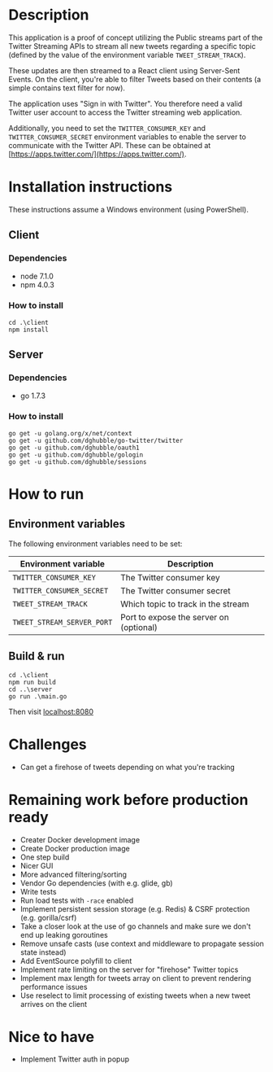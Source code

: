 # Description

This application is a proof of concept utilizing the Public streams part of the Twitter Streaming APIs to stream all new tweets regarding a specific topic (defined by the value of the environment variable `TWEET_STREAM_TRACK`).

These updates are then streamed to a React client using Server-Sent Events. On the client, you're able to filter Tweets based on their contents (a simple contains text filter for now).

The application uses "Sign in with Twitter". You therefore need a valid Twitter user account to access the Twitter streaming web application.

Additionally, you need to set the `TWITTER_CONSUMER_KEY` and `TWITTER_CONSUMER_SECRET` environment variables to enable the server to communicate with the Twitter API. These can be obtained at [https://apps.twitter.com/](https://apps.twitter.com/).

# Installation instructions

These instructions assume a Windows environment (using PowerShell).

## Client

### Dependencies

- node 7.1.0
- npm 4.0.3

### How to install

```
cd .\client
npm install
```

## Server

### Dependencies

- go 1.7.3

### How to install

```
go get -u golang.org/x/net/context
go get -u github.com/dghubble/go-twitter/twitter
go get -u github.com/dghubble/oauth1
go get -u github.com/dghubble/gologin
go get -u github.com/dghubble/sessions
```

# How to run

## Environment variables

The following environment variables need to be set:

<table>
  <thead>
    <tr>
      <th>Environment variable</th>
      <th>Description</th>
    </tr>
  </thead>
  <tbody>
    <tr>
      <td><code>TWITTER_CONSUMER_KEY</code></td>
      <td>The Twitter consumer key</td>
    </tr>
    <tr>
      <td><code>TWITTER_CONSUMER_SECRET</code></td>
      <td>The Twitter consumer secret</td>
    </tr>
    <tr>
      <td><code>TWEET_STREAM_TRACK</code></td>
      <td>Which topic to track in the stream</td>
    </tr>
    <tr>
      <td><code>TWEET_STREAM_SERVER_PORT</code></td>
      <td>Port to expose the server on (optional)</td>
    </tr>
  </tbody>
</table>

## Build & run

```
cd .\client 
npm run build
cd ..\server
go run .\main.go
```

Then visit [localhost:8080](localhost:8080)

# Challenges

- Can get a firehose of tweets depending on what you're tracking

# Remaining work before production ready

- Creater Docker development image
- Create Docker production image
- One step build
- Nicer GUI
- More advanced filtering/sorting
- Vendor Go dependencies (with e.g. glide, gb)
- Write tests
- Run load tests with `-race` enabled
- Implement persistent session storage (e.g. Redis) & CSRF protection (e.g. gorilla/csrf)
- Take a closer look at the use of go channels and make sure we don't end up leaking goroutines
- Remove unsafe casts (use context and middleware to propagate session state instead)
- Add EventSource polyfill to client
- Implement rate limiting on the server for "firehose" Twitter topics
- Implement max length for tweets array on client to prevent rendering performance issues
- Use reselect to limit processing of existing tweets when a new tweet arrives on the client

# Nice to have 
- Implement Twitter auth in popup